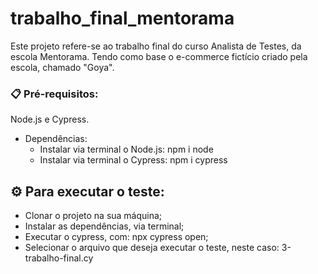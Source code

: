 # trabalho_final_mentorama
Este projeto refere-se ao trabalho final do curso Analista de Testes, da escola Mentorama.
Tendo como base o e-commerce fictício criado pela escola, chamado "Goya".

### 📋 Pré-requisitos:
Node.js e Cypress.

- Dependências: 
  - Instalar via terminal o Node.js:
npm i node
  - Instalar via terminal o Cypress:
npm i cypress

## ⚙️ Para executar o teste:
- Clonar o projeto na sua máquina;
- Instalar as dependências, via terminal;
- Executar o cypress, com: npx cypress open;
- Selecionar o arquivo que deseja executar o teste, neste caso: 3-trabalho-final.cy

  

